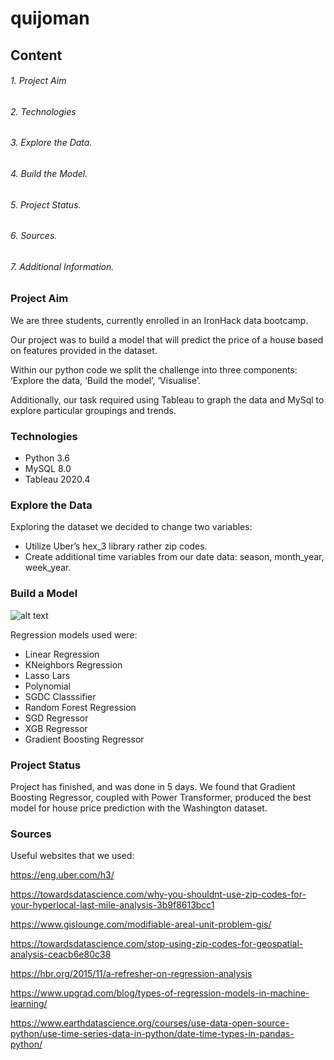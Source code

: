 # quijoman

## Content
###### 1. Project Aim
###### 2. Technologies
###### 3. Explore the Data.
###### 4. Build the Model.
###### 5. Project Status.
###### 6. Sources.
###### 7. Additional Information. 

### Project Aim
We are three students, currently enrolled in an IronHack data bootcamp. 

Our project was to build a model that will predict the price of a house based on features provided in the dataset. 

Within our python code we split the challenge into three components: ‘Explore the data, ‘Build the model’, ‘Visualise’. 

Additionally, our task required using Tableau to graph the data and MySql to explore particular groupings and trends.


### Technologies 
- Python 3.6
- MySQL 8.0
- Tableau 2020.4 

### Explore the Data
Exploring the dataset we decided to change two variables: 
* Utilize Uber’s hex_3 library rather zip codes.
* Create additional time variables from our date data: season, month_year, week_year. 

### Build a Model
![alt text](https://github.com/urgpan/quijoman/tree/main/data/Diagram.jpg?raw=false)

Regression models used were:
* Linear Regression
* KNeighbors Regression
* Lasso Lars
* Polynomial
* SGDC Classsifier
* Random Forest Regression
* SGD Regressor
* XGB Regressor
* Gradient Boosting Regressor

### Project Status
Project has finished, and was done in 5 days. We found that Gradient Boosting Regressor, coupled with Power Transformer, produced the best model for house price prediction with the Washington dataset. 

### Sources
Useful websites that we used:

https://eng.uber.com/h3/ 

https://towardsdatascience.com/why-you-shouldnt-use-zip-codes-for-your-hyperlocal-last-mile-analysis-3b9f8613bcc1

https://www.gislounge.com/modifiable-areal-unit-problem-gis/

https://towardsdatascience.com/stop-using-zip-codes-for-geospatial-analysis-ceacb6e80c38

https://hbr.org/2015/11/a-refresher-on-regression-analysis

https://www.upgrad.com/blog/types-of-regression-models-in-machine-learning/

https://www.earthdatascience.org/courses/use-data-open-source-python/use-time-series-data-in-python/date-time-types-in-pandas-python/
